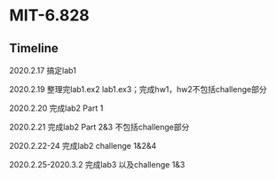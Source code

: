 # MIT-6.828
Timeline
---
2020.2.17 搞定lab1

2020.2.19 整理完lab1.ex2 lab1.ex3；完成hw1，hw2不包括challenge部分

2020.2.20 完成lab2 Part 1

2020.2.21 完成lab2 Part 2&3 不包括challenge部分

2020.2.22-24 完成lab2 challenge 1&2&4

2020.2.25-2020.3.2 完成lab3 以及challenge 1&3